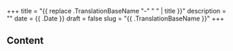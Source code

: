 +++
title = "{{ replace .TranslationBaseName "-" " " | title }}"
description = ""
date = {{ .Date }}
draft = false
slug = "{{ .TranslationBaseName }}"
+++

## Content